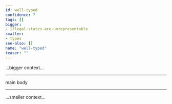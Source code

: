 ```yaml
---
id: well-typed
confidence: 7
tags: []
bigger:
- illegal-states-are-unrepresentable
smaller:
- types
see-also: []
name: "well-typed"
teaser: ""
---
```



...bigger context...

---

main body

---

...smaller context...
